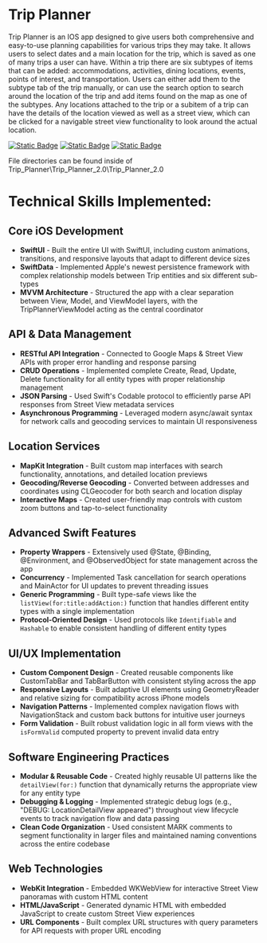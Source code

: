 # Trip Planner 
Trip Planner is an IOS app designed to give users both comprehensive and easy-to-use planning capabilities for various trips they may take. It allows users to select dates and a main location for the trip, which is saved as one of many trips a user can have. Within a trip there are six subtypes of items that can be added: accommodations, activities, dining locations, events, points of interest, and transportation. Users can either add them to the subtype tab of the trip manually, or can use the search option to search around the location of the trip and add items found on the map as one of the subtypes. Any locations attached to the trip or a subitem of a trip can have the details of the location viewed as well as a street view, which can be clicked for a navigable street view functionality to look around the actual location.

[![Static Badge](https://img.shields.io/badge/SwiftUI-blue?style=flat&logo=Swift&logoColor=blue&logoSize=large&labelColor=black)](#) [![Static Badge](https://img.shields.io/badge/SwiftData-silver?style=flat&logo=Swift&logoColor=silver&logoSize=large&labelColor=black)](#) [![Static Badge](https://img.shields.io/badge/API%20Integration-%23ff3300?style=flat)](#)


File directories can be found inside of Trip_Planner\Trip_Planner_2.0\Trip_Planner_2.0


# Technical Skills Implemented:

## Core iOS Development

- **SwiftUI** - Built the entire UI with SwiftUI, including custom animations, transitions, and responsive layouts that adapt to different device sizes
- **SwiftData** - Implemented Apple's newest persistence framework with complex relationship models between Trip entities and six different sub-types
- **MVVM Architecture** - Structured the app with a clear separation between View, Model, and ViewModel layers, with the TripPlannerViewModel acting as the central coordinator

## API & Data Management

- **RESTful API Integration** - Connected to Google Maps & Street View APIs with proper error handling and response parsing
- **CRUD Operations** - Implemented complete Create, Read, Update, Delete functionality for all entity types with proper relationship management
- **JSON Parsing** - Used Swift's Codable protocol to efficiently parse API responses from Street View metadata services
- **Asynchronous Programming** - Leveraged modern async/await syntax for network calls and geocoding services to maintain UI responsiveness

## Location Services

- **MapKit Integration** - Built custom map interfaces with search functionality, annotations, and detailed location previews
- **Geocoding/Reverse Geocoding** - Converted between addresses and coordinates using CLGeocoder for both search and location display
- **Interactive Maps** - Created user-friendly map controls with custom zoom buttons and tap-to-select functionality

## Advanced Swift Features

- **Property Wrappers** - Extensively used @State, @Binding, @Environment, and @ObservedObject for state management across the app
- **Concurrency** - Implemented Task cancellation for search operations and MainActor for UI updates to prevent threading issues
- **Generic Programming** - Built type-safe views like the `listView(for:title:addAction:)` function that handles different entity types with a single implementation
- **Protocol-Oriented Design** - Used protocols like `Identifiable` and `Hashable` to enable consistent handling of different entity types

## UI/UX Implementation

- **Custom Component Design** - Created reusable components like CustomTabBar and TabBarButton with consistent styling across the app
- **Responsive Layouts** - Built adaptive UI elements using GeometryReader and relative sizing for compatibility across iPhone models
- **Navigation Patterns** - Implemented complex navigation flows with NavigationStack and custom back buttons for intuitive user journeys
- **Form Validation** - Built robust validation logic in all form views with the `isFormValid` computed property to prevent invalid data entry

## Software Engineering Practices

- **Modular & Reusable Code** - Created highly reusable UI patterns like the `detailView(for:)` function that dynamically returns the appropriate view for any entity type
- **Debugging & Logging** - Implemented strategic debug logs (e.g., "DEBUG: LocationDetailView appeared") throughout view lifecycle events to track navigation flow and data passing
- **Clean Code Organization** - Used consistent MARK comments to segment functionality in larger files and maintained naming conventions across the entire codebase

## Web Technologies

- **WebKit Integration** - Embedded WKWebView for interactive Street View panoramas with custom HTML content
- **HTML/JavaScript** - Generated dynamic HTML with embedded JavaScript to create custom Street View experiences
- **URL Components** - Built complex URL structures with query parameters for API requests with proper URL encoding



